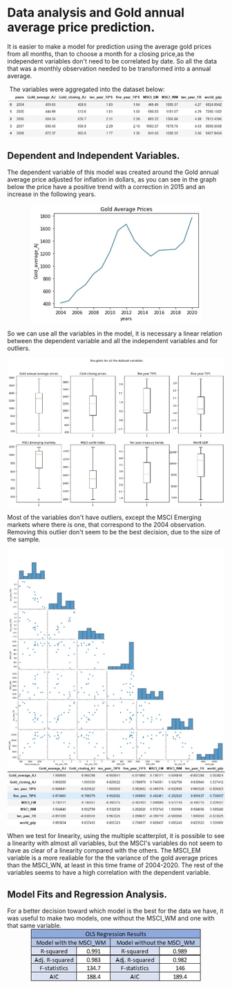 # Data analysis and Gold annual average price prediction.

  
<div>
    <div>
        <p>It is easier to make a model for prediction using the average gold prices from all months, than to choose a month for a closing price,as the independent variables don't need to be correlated by date. So all the data that was a monthly observation needed to be transformed into a annual average.
        </p>
        <p style="margin: 5px">The variables were aggregated into the dataset below:</p>
        <img src="./images/image2.jpg">
    </div>
</div>

## Dependent and Independent Variables.

<p>The dependent variable of this model was created around the Gold annual average price adjusted for inflation in dollars, as you can see in the graph below the price have a positive trend with a correction in 2015 and an increase in the following years.
</p>
<img src="./images/image10.jpg" style="margin: auto;display: block;">
<p>So we can use all the variables in the model, it is necessary a linear relation between the dependent variable and all the independent variables and for outliers.
</p>
<img src="./images/image3.jpg" style="margin: auto;display: block;">
<p>Most of the variables don't have outliers, except the MSCI Emerging markets where there is one, that correspond to the 2004 observation. Removing this outlier don't seem to be the best decision, due to the size of the sample.  
</p>
<img src="./images/image5.jpg" style="margin: auto;display: block;">
<img src="./images/image4.JPG" style="margin: auto;display: block;">
<p>When we test for linearity, using the multiple scatterplot, it is possible to see a linearity with almost all variables, but the MSCI's variables do not seem  to have as clear of a linearity compared with the others. The MSCI_EM variable is a more realiable for the the variance of the gold average prices than the MSCI_WN, at least in this time frame of 2004-2020. The rest of the variables seems to have a high correlation with the dependent variable.
</p>

## Model Fits and Regression Analysis.

<p>For a better decision toward which model is the best for the data we have, it was useful to make two models, one without the MSCI_WM and one with that same variable.
<img src="./images/image11.jpg" style="margin: auto;display: block;">
</p>




